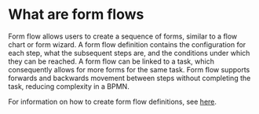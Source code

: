 # What are form flows

Form flow allows users to create a sequence of forms, similar to a flow chart or form wizard. A form flow definition
contains the configuration for each step, what the subsequent steps are, and the conditions under which they can be
reached. A form flow can be linked to a task, which consequently allows for more forms for the same task. Form flow
supports forwards and backwards movement between steps without completing the task, reducing complexity in a BPMN.

For information on how to create form flow definitions, see 
[here](/using-valtimo/form-flow/create-form-flow-definition.md).
